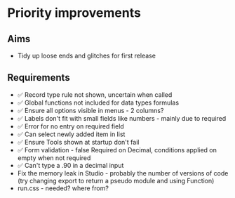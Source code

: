 Priority improvements
=====================

Aims
----

- Tidy up loose ends and glitches for first release

Requirements
------------

- ✅ Record type rule not shown, uncertain when called
- ✅ Global functions not included for data types formulas
- ✅ Ensure all options visible in menus - 2 columns?
- ✅ Labels don't fit with small fields like numbers - mainly due to required
- ✅ Error for no entry on required field
- ✅ Can select newly added item in list
- ✅ Ensure Tools shown at startup don't fail
- ✅ Form validation - false Required on Decimal, conditions applied on empty when not required
- ✅ Can't type a .90 in a decimal input
- Fix the memory leak in Studio - probably the number of versions of code (try changing export to return a pseudo module and using Function)
- run.css - needed?  where from?

